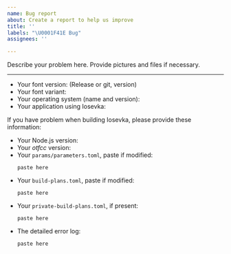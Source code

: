 ```yaml
---
name: Bug report
about: Create a report to help us improve
title: ''
labels: "\U0001F41E Bug"
assignees: ''

---
```


Describe your problem here. Provide pictures and files if necessary.

---

* Your font version: (Release or git, version)
* Your font variant:
* Your operating system (name and version):
* Your application using Iosevka: 

If you have problem when building Iosevka, please provide these information:

* Your Node.js version:
* Your _otfcc_ version:
* Your `params/parameters.toml`, paste if modified:
  ```
  paste here
  ```
* Your `build-plans.toml`, paste if modified:
  ```
  paste here
  ```
* Your `private-build-plans.toml`, if present:
  ```
  paste here
  ```
* The detailed error log:
  ```
  paste here
  ```
